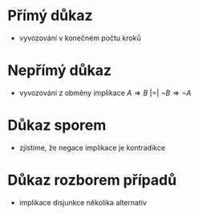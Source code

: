 # Přímý důkaz
- vyvozování v konečném počtu kroků
# Nepřímý důkaz
- vyvozování z obměny implikace $A \Rightarrow B$ |=| $\neg B \Rightarrow \neg A$
# Důkaz sporem
- zjistíme, že negace implikace je kontradikce
# Důkaz rozborem případů
- implikace disjunkce několika alternativ